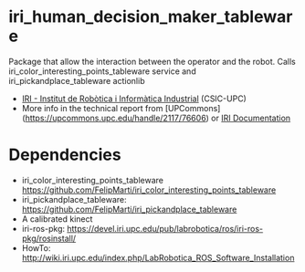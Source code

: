 iri_human_decision_maker_tableware
===================================

Package that allow the interaction between the operator and the robot. Calls iri_color_interesting_points_tableware service and iri_pickandplace_tableware actionlib

* [IRI - Institut de Robòtica i Informàtica Industrial](www.iri.upc.edu) (CSIC-UPC)
* More info in the technical report from [UPCommons] (https://upcommons.upc.edu/handle/2117/76606) 
or [IRI Documentation](http://www.iri.upc.edu/files/scidoc/1598-Rigid-and-deformable-pick-and-place-algorithms.pdf)



Dependencies
===========================
* iri_color_interesting_points_tableware https://github.com/FelipMarti/iri_color_interesting_points_tableware
* iri_pickandplace_tableware: https://github.com/FelipMarti/iri_pickandplace_tableware
* A calibrated kinect
* iri-ros-pkg: https://devel.iri.upc.edu/pub/labrobotica/ros/iri-ros-pkg/rosinstall/
* HowTo: http://wiki.iri.upc.edu/index.php/LabRobotica_ROS_Software_Installation

